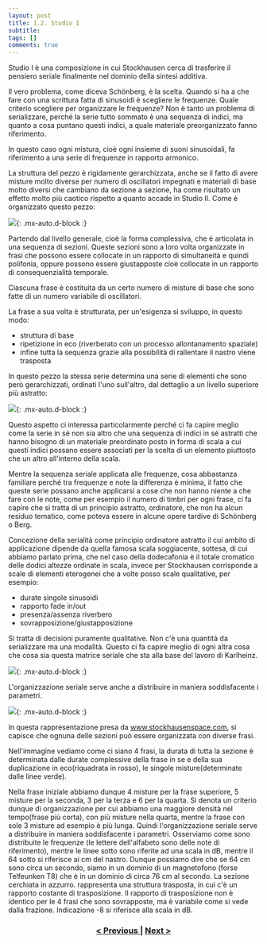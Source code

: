 ```yaml
---
layout: post
title: 1.2. Studio I
subtitle:
tags: []
comments: true
---
```

Studio I è una composizione in cui Stockhausen cerca di trasferire il pensiero seriale finalmente nel
dominio della sintesi additiva.

Il vero problema, come diceva Schönberg, è la scelta. Quando si ha a che fare con una scrittura fatta
di sinusoidi è scegliere le frequenze. Quale criterio scegliere per organizzare le frequenze? Non è
tanto un problema di serializzare, perché la serie tutto sommato è una sequenza di indici, ma quanto
a cosa puntano questi indici, a quale materiale preorganizzato fanno riferimento.

In questo caso ogni mistura, cioè ogni insieme di suoni sinusoidali, fa riferimento a una serie di
frequenze in rapporto armonico.

La struttura del pezzo è rigidamente gerarchizzata, anche se il fatto di avere misture molto diverse
per numero di oscillatori impegnati e materiali di base molto diversi che cambiano da sezione a
sezione, ha come risultato un effetto molto più caotico rispetto a quanto accade in Studio II.
Come è organizzato questo pezzo:

![](https://velitch.github.io/velitch/assets/img/learn/analisi_composizioni_stockhausen/studie_I.png){: .mx-auto.d-block :}

Partendo dal livello generale, cioè la forma complessiva, che è articolata in una sequenza di sezioni.
Queste sezioni sono a loro volta organizzate in frasi che possono essere collocate in un rapporto di
simultaneità e quindi polifonia, oppure possono essere giustapposte cioè collocate in un rapporto di
consequenzialità temporale.

Ciascuna frase è costituita da un certo numero di misture di base che sono fatte di un numero
variabile di oscillatori.

La frase a sua volta è strutturata, per un'esigenza si sviluppo, in questo modo:
- struttura di base
- ripetizione in eco (riverberato con un processo allontanamento spaziale)
- infine tutta la sequenza grazie alla possibilità di rallentare il nastro viene trasposta

In questo pezzo la stessa serie determina una serie di elementi che sono però gerarchizzati, ordinati
l'uno sull'altro, dal dettaglio a un livello superiore più astratto:

![](https://velitch.github.io/velitch/assets/img/learn/analisi_composizioni_stockhausen/serie_studie_I.png){: .mx-auto.d-block :}

Questo aspetto ci interessa particolarmente perché ci fa capire meglio come la serie in sé non sia
altro che una sequenza di indici in sé astratti che hanno bisogno di un materiale preordinato posto in
forma di scala a cui questi indici possano essere associati per la scelta di un elemento piuttosto che
un altro all'interno della scala.

Mentre la sequenza seriale applicata alle frequenze, cosa abbastanza familiare perché tra frequenze
e note la differenza è minima, il fatto che queste serie possano anche applicarsi a cose che non
hanno niente a che fare con le note, come per esempio il numero di timbri per ogni frase, ci fa
capire che si tratta di un principio astratto, ordinatore, che non ha alcun residuo tematico, come
poteva essere in alcune opere tardive di Schönberg o Berg.

Concezione della serialità come principio ordinatore astratto il cui ambito di applicazione dipende
da quella famosa scala soggiacente, sottesa, di cui abbiamo parlato prima, che nel caso della
dodecafonia è il totale cromatico delle dodici altezze ordinate in scala, invece per Stockhausen
corrisponde a scale di elementi eterogenei che a volte posso scale qualitative, per esempio:

- durate singole sinusoidi
- rapporto fade in/out
- presenza/assenza riverbero
- sovrapposizione/giustapposizione

Si tratta di decisioni puramente qualitative. Non c'è una quantità da serializzare ma una modalità.
Questo ci fa capire meglio di ogni altra cosa che cosa sia questa matrice seriale che sta alla base del
lavoro di Karlheinz.

![](https://velitch.github.io/velitch/assets/img/learn/analisi_composizioni_stockhausen/page_studie_I.jpg){: .mx-auto.d-block :}

L'organizzazione seriale serve anche a distribuire in maniera soddisfacente i parametri.

![](https://velitch.github.io/velitch/assets/img/learn/analisi_composizioni_stockhausen/Stockhausen_Studie_I_pg1_charted.jpg){: .mx-auto.d-block :}

In questa rappresentazione presa da www.stockhausenspace.com, si capisce che ognuna delle
sezioni può essere organizzata con diverse frasi.

Nell'immagine vediamo come ci siano 4 frasi, la durata di tutta la sezione è determinata dalle durate
complessive della frase in se e della sua duplicazione in eco(riquadrata in rosso), le singole
misture(determinate dalle linee verde).

Nella frase iniziale abbiamo dunque 4 misture per la frase superiore, 5 misture per la seconda, 3 per
la terza e 6 per la quarta. Si denota un criterio dunque di organizzazione per cui abbiamo una
maggiore densità nel tempo(frase più corta), con più misture nella quarta, mentre la frase con sole 3
misture ad esempio è più lunga. Quindi l'organizzazione seriale serve a distribuire in maniera
soddisfacente i parametri. Osserviamo come sono distribuite le frequenze (le lettere dell'alfabeto
sono delle note di riferimento), mentre le linee sotto sono riferite ad una scala in dB, mentre il 64
sotto si riferisce ai cm del nastro. Dunque possiamo dire che se 64 cm sono circa un secondo, siamo
in un dominio di un magnetofono (forse Telfeunken T8) che è in un dominio di circa 76 cm al
secondo. La sezione cerchiata in azzurro. rappresenta una struttura trasposta, in cui c'è un rapporto
costante di trasposizione. Il rapporto di trasposizione non è identico per le 4 frasi che sono
sovrapposte, ma è variabile come si vede dalla frazione. Indicazione -8 si riferisce alla scala in dB.

<h3 style="text-align:center">
<a href="https://velitch.github.io/velitch/2021-11-02-01_01_etude/">< Previous </a>
|
<a href="https://velitch.github.io/velitch/2021-11-02-01_03_studio_ii/">Next ></a>
</h3>

